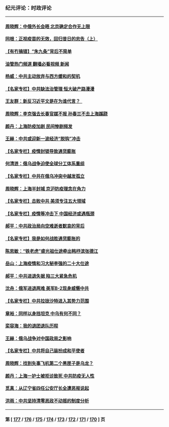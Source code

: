 ### 纪元评论：时政评论
---
#### [周晓辉：中俄外长会晤 北京确定合作无上限](../../pages/nsc1025/n13686646.md?04010330) 
#### [同根：正视疫苗的无效，回归昔日的忠告（上）](../../pages/nsc1025/n13685753.md?04010330) 
#### [【有冇搞错】“朱九条”背后不简单](../../pages/nsc1025/n13684635.md?04010330) 
#### [油管热门频道 翻墙必看视频 新闻](ok?04010330)
#### [杨威：中共主动放弃与西方缓和的契机](../../pages/nsc1025/n13685042.md?04010330) 
#### [【名家专栏】中共缺法治管理 恒大破产路漫漫](../../pages/nsc1025/n13683523.md?04010330) 
#### [王友群：新反习近平文是在为谁代言？  ](../../pages/nsc1025/n13684409.md?04010330) 
#### [周晓辉：李克强去长春官媒不报 孙春兰不去上海蹊跷](../../pages/nsc1025/n13683831.md?04010330) 
#### [颜丹：上海防疫加剧 民间惨剧频发](../../pages/nsc1025/n13683705.md?04010330) 
#### [王赫：中共或迎新一波经济“脱钩”冲击](../../pages/nsc1025/n13682064.md?04010330) 
#### [【名家专栏】疫情封锁导致通货膨胀](../../pages/nsc1025/n13681328.md?04010330) 
#### [何清涟：俄乌战争迫使全球分工体系重组](../../pages/nsc1025/n13681934.md?04010330) 
#### [【名家专栏】中共在俄乌冲突中越发孤立](../../pages/nsc1025/n13681024.md?04010330) 
#### [周晓辉：上海半封城 京沪防疫理念在角力](../../pages/nsc1025/n13679423.md?04010330) 
#### [【名家专栏】击败中共 美须专注五大领域](../../pages/nsc1025/n13679833.md?04010330) 
#### [【名家专栏】疫情等冲击下 中国经济或遇瓶颈](../../pages/nsc1025/n13677200.md?04010330) 
#### [郝平：中共政治局向空难逝者默哀的背后](../../pages/nsc1025/n13679346.md?04010330) 
#### [【名家专栏】我是如何战胜通货膨胀的](../../pages/nsc1025/n13678858.md?04010330) 
#### [陈思敏：“铁老虎”盛光祖仕途牵出韩杼滨张德江](../../pages/nsc1025/n13678330.md?04010330) 
#### [岳山：上海疫情和习大秘李强的二十大仕途](../../pages/nsc1025/n13676710.md?04010330) 
#### [郝平：中共进退失据 陷三大紧急危机](../../pages/nsc1025/n13676442.md?04010330) 
#### [沈舟：俄军进退两难 美军B-2现身威慑中共](../../pages/nsc1025/n13675516.md?04010330) 
#### [【名家专栏】中共拉拢沙特进入其势力范围](../../pages/nsc1025/n13676387.md?04010330) 
#### [章裕：同样以身挡坦克 中乌有何不同？](../../pages/nsc1025/n13675954.md?04010330) 
#### [栾容海：我的退团退队历程](../../pages/nsc1025/n13675592.md?04010330) 
#### [王赫：俄乌战争对中国政局之影响](../../pages/nsc1025/n13675389.md?04010330) 
#### [【名家专栏】中共将自己装扮成和平使者](../../pages/nsc1025/n13674703.md?04010330) 
#### [周晓辉：找到失事飞机第二个黑匣子是乌龙？](../../pages/nsc1025/n13674842.md?04010330) 
#### [颜丹：上海一护士被拒诊致死 中共防疫无人性](../../pages/nsc1025/n13674805.md?04010330) 
#### [觅真：从辽宁省四任公安厅长全遭恶报说起](../../pages/nsc1025/n13674206.md?04010330) 
#### [洪雨：中共坚持清零恶政不动摇的制度分析](../../pages/nsc1025/n13674074.md?04010330) 

---
#### 第 [ [177](./177.md?04010330) / [176](./176.md?04010330) / [175](./175.md?04010330) / [174](./174.md?04010330) / [173](./173.md?04010330) / [172](./172.md?04010330) / [171](./171.md?04010330) / [170](./170.md?04010330) ] 页
